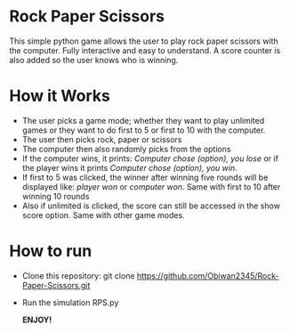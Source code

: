 # Rock Paper Scissors
This simple python game allows the user to play rock paper scissors with the computer. Fully interactive and easy to understand.
A score counter is also added so the user knows who is winning.

# How it Works
- The user picks a game mode; whether they want to play unlimited games or they want to do first to 5 or first to 10 with the computer.
- The user then picks rock, paper or scissors
- The computer then also randomly picks from the options
- If the computer wins, it prints: *Computer chose (option), you lose* or if the player wins it prints *Computer chose (option), you win*.
- If first to 5 was clicked, the winner after winning five rounds will be displayed like: *player won* or *computer won*. Same with first to 10 after winning 10 rounds
- Also if unlimited is clicked, the score can still be accessed in the show score option. Same with other game modes.

# How to run
- Clone this repository:
git clone https://github.com/Obiwan2345/Rock-Paper-Scissors.git
- Run the simulation
  RPS.py

  **ENJOY!**
